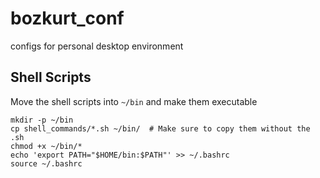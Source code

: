 # bozkurt_conf
configs for personal desktop environment


## Shell Scripts
Move the shell scripts into `~/bin` and make them executable
```shell
mkdir -p ~/bin
cp shell_commands/*.sh ~/bin/  # Make sure to copy them without the .sh
chmod +x ~/bin/*
echo 'export PATH="$HOME/bin:$PATH"' >> ~/.bashrc
source ~/.bashrc
```

